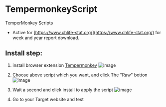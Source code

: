 # TempermonkeyScript
TemperMonkey Scripts

- Active for [https://www.chlife-stat.org/](https://www.chlife-stat.org/) for week and year report download.

## Install step:

1. install browser extension [Tempermonkey](https://www.tampermonkey.net/)
   ![image](https://github.com/user-attachments/assets/1bcbc6f9-3ad2-463e-8bfb-8b14f3156bda)

3. Choose above script which you want, and click The "Raw" botton
   ![image](https://github.com/user-attachments/assets/00098465-2c61-4a2d-b239-c1399334a873)

4. Wait a second and click install to apply the script
   ![image](https://github.com/user-attachments/assets/1c72f724-ca68-4f8b-a977-058c3c9adf14)

5. Go to your Target website and test

